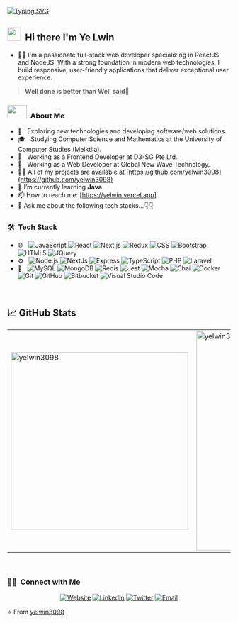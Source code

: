 [![Typing SVG](https://readme-typing-svg.herokuapp.com?color=F47174&size=29&multiline=true&width=700&lines=Welcome)](https://git.io/typing-svg)

## <img src="https://github.com/TheDudeThatCode/TheDudeThatCode/blob/master/Assets/Mario_Hello_Big.gif" width="30px" height="30px">&nbsp; Hi there I'm Ye Lwin
- 👨‍💻 I'm a passionate full-stack web developer specializing in ReactJS and NodeJS. With a strong foundation in modern web technologies, I build responsive, user-friendly applications that deliver exceptional user experience.

> **Well done is better than Well said**💪

<h3><img src="https://user-images.githubusercontent.com/48678280/88862734-4903af80-d201-11ea-968b-9c939d88a37c.gif" width="44px" height="30px"> &nbsp;About Me</h3>

- 🤔 &nbsp; Exploring new technologies and developing software/web solutions.
- 🎓 &nbsp; Studying Computer Science and Mathematics at the University of Computer Studies (Meiktila).
- 💼 &nbsp; Working as a Frontend Developer at D3-SG Pte Ltd.
- 💼 &nbsp; Working as a Web Developer at Global New Wave Technology.
- 👨‍💻 All of my projects are available at [https://github.com/yelwin3098](https://github.com/yelwin3098)
- 🌱 I’m currently learning **Java**
- 📫 How to reach me: [https://yelwin.vercel.app]
- 💬 Ask me about the following tech stacks...👇👇

<h3> 🛠 &nbsp;Tech Stack</h3>

- 🌐 &nbsp;
  ![JavaScript](https://img.shields.io/badge/-JavaScript-333333?style=flat&logo=javascript)
  ![React](https://img.shields.io/badge/-React-333333?style=flat&logo=react)
  ![Next.js](https://img.shields.io/badge/-Next.js-333333?style=flat&logo=next.js)
  ![Redux](https://img.shields.io/badge/-Redux-333333?style=flat&logo=redux)
  ![CSS](https://img.shields.io/badge/-CSS-333333?style=flat&logo=CSS3&logoColor=1572B6)
  ![Bootstrap](https://img.shields.io/badge/-Bootstrap-333333?style=flat&logo=bootstrap&logoColor=563D7C)
  ![HTML5](https://img.shields.io/badge/-HTML5-333333?style=flat&logo=HTML5)
  ![JQuery](https://img.shields.io/badge/-Jquery-333333?style=flat&logo=jquery)
- ⚙️ &nbsp;
  ![Node.js](https://img.shields.io/badge/-Node.js-333333?style=flat&logo=node.js)
  ![NextJs](https://img.shields.io/badge/-NestJs-333333?style=flat&logo=nestjs)
  ![Express](https://img.shields.io/badge/-Express-333333?style=flat&logo=express)
  ![TypeScript](https://img.shields.io/badge/-TypeScript-333333?style=flat&logo=typescript)
  ![PHP](https://img.shields.io/badge/-PHP-333333?style=flat&logo=php)
  ![Laravel](https://img.shields.io/badge/-Laravel-333333?style=flat&logo=laravel)
- 🔧 &nbsp;
  ![MySQL](https://img.shields.io/badge/-MySQL-333333?style=flat&logo=mysql)
  ![MongoDB](https://img.shields.io/badge/-MongoDB-333333?style=flat&logo=mongodb)
  ![Redis](https://img.shields.io/badge/-Redis-333333?style=flat&logo=redis)
  ![Jest](https://img.shields.io/badge/-Jest-333333?style=flat&logo=jest)
  ![Mocha](https://img.shields.io/badge/-Mocha-333333?style=flat&logo=mocha)
  ![Chai](https://img.shields.io/badge/-Chai-333333?style=flat&logo=chai)
  ![Docker](https://img.shields.io/badge/-Docker-333333?style=flat&logo=docker)
  ![Git](https://img.shields.io/badge/-Git-333333?style=flat&logo=git)
  ![GitHub](https://img.shields.io/badge/-GitHub-333333?style=flat&logo=github)
  ![Bitbucket](https://img.shields.io/badge/-Bitbucket-333333?style=flat&logo=bitbucket)
  ![Visual Studio Code](https://img.shields.io/badge/-Visual%20Studio%20Code-333333?style=flat&logo=visual-studio-code&logoColor=007ACC)
<br/>

## &#x1f4c8; GitHub Stats

<center>
  <table>
    <tr>
        <td><img  width="400px" align="left" src="https://github-readme-stats.vercel.app/api/top-langs?username=yelwin3098&show_icons=true&locale=en&layout=compact&theme=radical" alt="yelwin3098" />
        <td><img width="495px" align="left" src="https://github-readme-streak-stats.herokuapp.com/?user=yelwin3098&theme=radical" alt="yelwin3098" /></td>
    </tr>   
  </table>
</center>

<br/>

<h3> 🤝🏻 &nbsp;Connect with Me </h3>

<p align="center">
<a href="https://yelwin.vercel.app/"><img alt="Website" src="https://img.shields.io/badge/Website-Ye'%20Lwin-blue?style=flat-square&logo=google-chrome"></a>
<a href="https://www.linkedin.com/in/ye-lwin-dev/"><img alt="LinkedIn" src="https://img.shields.io/badge/LinkedIn-Ye'%20Lwin-blue?style=flat-square&logo=linkedin"></a>
<a href="https://twitter.com/yelwin030"><img alt="Twitter" src="https://img.shields.io/badge/Twitter-Ye%20Lwin-blue?style=flat-square&logo=twitter"></a>
<a href="mailto:yelwin.dev@gamil.com"><img alt="Email" src="https://img.shields.io/badge/Email-yelwin030@gamil.com-blue?style=flat-square&logo=gmail"></a>
</p>

⭐️ From [yelwin3098](https://github.com/yelwin3098)
